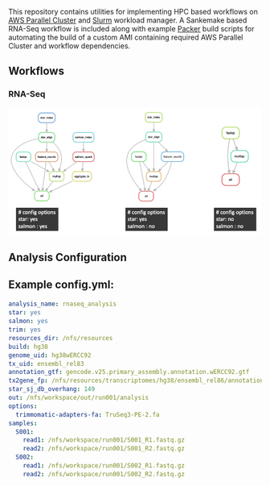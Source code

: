 
This repository contains utilities for implementing HPC based workflows on [AWS Parallel Cluster](https://aws.amazon.com/hpc/parallelcluster/) and [Slurm](https://slurm.schedmd.com/documentation.html) workload manager. A Sankemake based RNA-Seq workflow is included along with example [Packer](https://www.packer.io) build scripts for automating the build of a custom AMI containing required AWS Parallel Cluster and workflow dependencies.


## Workflows
### RNA-Seq

![workflow-full](doc/rnaseq/img/dag_options_3.png)

## Analysis Configuration

## Example config.yml:
```yml
analysis_name: rnaseq_analysis
star: yes
salmon: yes
trim: yes
resources_dir: /nfs/resources
build: hg38
genome_uid: hg38wERCC92
tx_uid: ensembl_rel83
annotation_gtf: gencode.v25.primary_assembly.annotation.wERCC92.gtf
tx2gene_fp: /nfs/resources/transcriptomes/hg38/ensembl_rel86/annotation/tx2gene/tx2gene.EnsDb.Hsapiens.v86.csv
star_sj_db_overhang: 149
out: /nfs/workspace/out/run001/analysis
options:
  trimmomatic-adapters-fa: TruSeq3-PE-2.fa
samples:
  S001:
    read1: /nfs/workspace/run001/S001_R1.fastq.gz
    read2: /nfs/workspace/run001/S001_R2.fastq.gz
  S002:
    read1: /nfs/workspace/run001/S002_R1.fastq.gz
    read2: /nfs/workspace/run001/S002_R2.fastq.gz
```